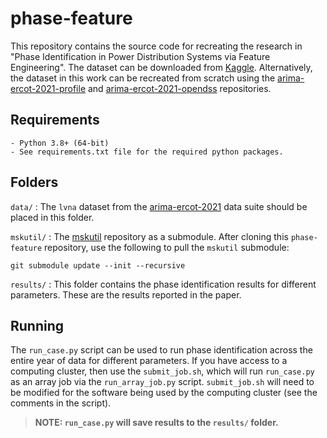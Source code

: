 # **phase-feature**

This repository contains the source code for recreating the research in "Phase Identification in Power Distribution Systems via Feature Engineering". The dataset can be downloaded from [Kaggle](https://www.kaggle.com/msk5sdata/arima-ercot-2021). Alternatively, the dataset in this work can be recreated from scratch using the [arima-ercot-2021-profile](https://github.com/msk-5s/arima-ercot-2021-profile.git) and [arima-ercot-2021-opendss](https://github.com/msk-5s/arima-ercot-2021-opendss.git) repositories.

## Requirements
    - Python 3.8+ (64-bit)
    - See requirements.txt file for the required python packages.

## Folders
`data/`
: The `lvna` dataset from the [arima-ercot-2021](https://www.kaggle.com/msk5sdata/arima-ercot-2021) data suite should be placed in this folder.

`mskutil/`
: The [mskutil](https://github.com/msk-5s/mskutil) repository as a submodule. After cloning this `phase-feature` repository, use the following to pull the `mskutil` submodule:
```
git submodule update --init --recursive
```

`results/`
: This folder contains the phase identification results for different parameters. These are the results reported in the paper.

## Running
The `run_case.py` script can be used to run phase identification across the entire year of data for different parameters. If you have access to a computing cluster, then use the `submit_job.sh`, which will run `run_case.py` as an array job via the `run_array_job.py` script. `submit_job.sh` will need to be modified for the software being used by the computing cluster (see the comments in the script).
> **NOTE: `run_case.py` will save results to the `results/` folder.**
